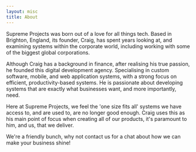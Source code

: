 ```yaml
---
layout: misc
title: About
---
```


Supreme Projects was born out of a love for all things tech. Based in Brighton, England, its founder, Craig, has spent years looking at, and examining systems within the corporate world, including working with some of the biggest global corporations.

Although Craig has a background in finance, after realising his true passion, he founded this digital development agency. Specialising in custom software, mobile, and web application systems, with a strong focus on efficient, productivity-based systems. He is passionate about developing systems that are exactly what businesses want, and more importantly, need. 

Here at Supreme Projects, we feel the 'one size fits all' systems we have access to, and are used to, are no longer good enough. Craig uses this as his main point of focus when creating all of our products, it's paramount to him, and us, that we deliver. 

We're a friendly bunch, why not contact us for a chat about how we can make your business shine!

